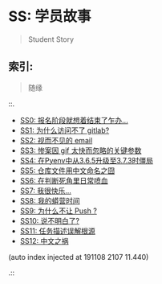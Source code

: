 # SS: 学员故事
> Student Story

## 索引:
> 随缘

::.

- [ SS0: 报名阶段就想着结束了乍办...](190713-SS0-after101camp.md)
- [ SS1: 为什么访问不了 gitlab?](190714-SS1-ie-err.md)
- [ SS2: 视而不见的 email](190724-SS2-email-and.md)
- [ SS3: 惨案因 gif 太快而忽略的关键参数](190811-SS3-gif-project-id.md)
- [ SS4: 在Pyenv中从3.6.5升级至3.7.3时僵局](190815-block-pyenv373.md)
- [ SS5: 仓库文件用中文命名之囧](190815-uri-anti-chinese.md)
- [ SS6: 在判断死角里日常喷血](190818-auto-list2str.md)
- [ SS7: 我很快乐...](190912-i-am-happy.md)
- [ SS8: 我的蟒营时间](190914-jy-time-story.md)
- [ SS9: 为什么不让 Push ?](190920-why-cant-push.md)
- [ SS10: 说不明白了?](190924-SS10-cannot-make-it-clear.md)
- [ SS11: 任务描述误解根源](191108-chaos-tasks.md)
- [ SS12: 中文之祸](191108-chinese-chaos.md)

(auto index injected at 191108 2107 11.440) 

.::


